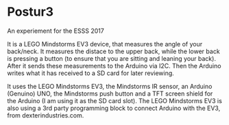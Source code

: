 # Postur3
An experiement for the ESSS 2017

It is a LEGO Mindstorms EV3 device, that measures the angle of your back/neck. It measures the distace to the upper back, while the lower back is pressing a button (to ensure that you are sitting and leaning your back). After it sends these measurements to the Arduino via I2C. Then the Arduino writes what it has received to a SD card for later reviewing.

It uses the LEGO Mindstorms EV3, the Mindstorms IR sensor, an Arduino (Genuino) UNO, the Mindstorms push button and a TFT screen shield for the Arduino (I am using it as the SD card slot). The LEGO Mindstorms EV3 is also using a 3rd party programming block to connect Arduino with the EV3, from dexterindustries.com.